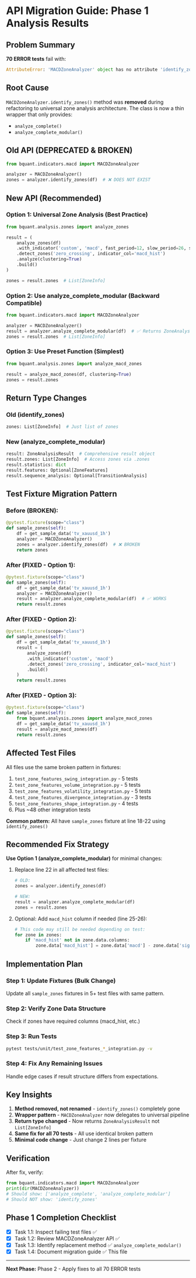 # API Migration Guide: Phase 1 Analysis Results

## Problem Summary

**70 ERROR tests** fail with:
```python
AttributeError: 'MACDZoneAnalyzer' object has no attribute 'identify_zones'
```

## Root Cause

`MACDZoneAnalyzer.identify_zones()` method was **removed** during refactoring to universal zone analysis architecture. The class is now a thin wrapper that only provides:
- `analyze_complete()` 
- `analyze_complete_modular()`

## Old API (DEPRECATED & BROKEN)

```python
from bquant.indicators.macd import MACDZoneAnalyzer

analyzer = MACDZoneAnalyzer()
zones = analyzer.identify_zones(df)  # ❌ DOES NOT EXIST
```

## New API (Recommended)

### Option 1: Universal Zone Analysis (Best Practice)
```python
from bquant.analysis.zones import analyze_zones

result = (
    analyze_zones(df)
    .with_indicator('custom', 'macd', fast_period=12, slow_period=26, signal_period=9)
    .detect_zones('zero_crossing', indicator_col='macd_hist')
    .analyze(clustering=True)
    .build()
)

zones = result.zones  # List[ZoneInfo]
```

### Option 2: Use analyze_complete_modular (Backward Compatible)
```python
from bquant.indicators.macd import MACDZoneAnalyzer

analyzer = MACDZoneAnalyzer()
result = analyzer.analyze_complete_modular(df)  # ✅ Returns ZoneAnalysisResult
zones = result.zones  # List[ZoneInfo]
```

### Option 3: Use Preset Function (Simplest)
```python
from bquant.analysis.zones import analyze_macd_zones

result = analyze_macd_zones(df, clustering=True)
zones = result.zones
```

## Return Type Changes

### Old (identify_zones)
```python
zones: List[ZoneInfo]  # Just list of zones
```

### New (analyze_complete_modular)
```python
result: ZoneAnalysisResult  # Comprehensive result object
result.zones: List[ZoneInfo]  # Access zones via .zones
result.statistics: dict
result.features: Optional[ZoneFeatures]
result.sequence_analysis: Optional[TransitionAnalysis]
```

## Test Fixture Migration Pattern

### Before (BROKEN):
```python
@pytest.fixture(scope="class")
def sample_zones(self):
    df = get_sample_data('tv_xauusd_1h')
    analyzer = MACDZoneAnalyzer()
    zones = analyzer.identify_zones(df)  # ❌ BROKEN
    return zones
```

### After (FIXED - Option 1):
```python
@pytest.fixture(scope="class")
def sample_zones(self):
    df = get_sample_data('tv_xauusd_1h')
    analyzer = MACDZoneAnalyzer()
    result = analyzer.analyze_complete_modular(df)  # ✅ WORKS
    return result.zones
```

### After (FIXED - Option 2):
```python
@pytest.fixture(scope="class")
def sample_zones(self):
    df = get_sample_data('tv_xauusd_1h')
    result = (
        analyze_zones(df)
        .with_indicator('custom', 'macd')
        .detect_zones('zero_crossing', indicator_col='macd_hist')
        .build()
    )
    return result.zones
```

### After (FIXED - Option 3):
```python
@pytest.fixture(scope="class")
def sample_zones(self):
    from bquant.analysis.zones import analyze_macd_zones
    df = get_sample_data('tv_xauusd_1h')
    result = analyze_macd_zones(df)
    return result.zones
```

## Affected Test Files

All files use the same broken pattern in fixtures:

1. `test_zone_features_swing_integration.py` - 5 tests
2. `test_zone_features_volume_integration.py` - 5 tests
3. `test_zone_features_volatility_integration.py` - 5 tests
4. `test_zone_features_divergence_integration.py` - 3 tests
5. `test_zone_features_shape_integration.py` - 4 tests
6. Plus ~48 other integration tests

**Common pattern:** All have `sample_zones` fixture at line 18-22 using `identify_zones()`

## Recommended Fix Strategy

**Use Option 1 (analyze_complete_modular)** for minimal changes:

1. Replace line 22 in all affected test files:
   ```python
   # OLD:
   zones = analyzer.identify_zones(df)
   
   # NEW:
   result = analyzer.analyze_complete_modular(df)
   zones = result.zones
   ```

2. Optional: Add `macd_hist` column if needed (line 25-26):
   ```python
   # This code may still be needed depending on test:
   for zone in zones:
       if 'macd_hist' not in zone.data.columns:
           zone.data['macd_hist'] = zone.data['macd'] - zone.data['signal']
   ```

## Implementation Plan

### Step 1: Update Fixtures (Bulk Change)
Update all `sample_zones` fixtures in 5+ test files with same pattern.

### Step 2: Verify Zone Data Structure
Check if zones have required columns (macd_hist, etc.)

### Step 3: Run Tests
```bash
pytest tests/unit/test_zone_features_*_integration.py -v
```

### Step 4: Fix Any Remaining Issues
Handle edge cases if result structure differs from expectations.

## Key Insights

1. **Method removed, not renamed** - `identify_zones()` completely gone
2. **Wrapper pattern** - `MACDZoneAnalyzer` now delegates to universal pipeline
3. **Return type changed** - Now returns `ZoneAnalysisResult` not `List[ZoneInfo]`
4. **Same fix for all 70 tests** - All use identical broken pattern
5. **Minimal code change** - Just change 2 lines per fixture

## Verification

After fix, verify:
```python
from bquant.indicators.macd import MACDZoneAnalyzer
print(dir(MACDZoneAnalyzer))
# Should show: ['analyze_complete', 'analyze_complete_modular']
# Should NOT show: 'identify_zones'
```

## Phase 1 Completion Checklist

- [x] Task 1.1: Inspect failing test files ✅
- [x] Task 1.2: Review MACDZoneAnalyzer API ✅
- [x] Task 1.3: Identify replacement method ✅ `analyze_complete_modular()`
- [x] Task 1.4: Document migration guide ✅ This file

---

**Next Phase:** Phase 2 - Apply fixes to all 70 ERROR tests
